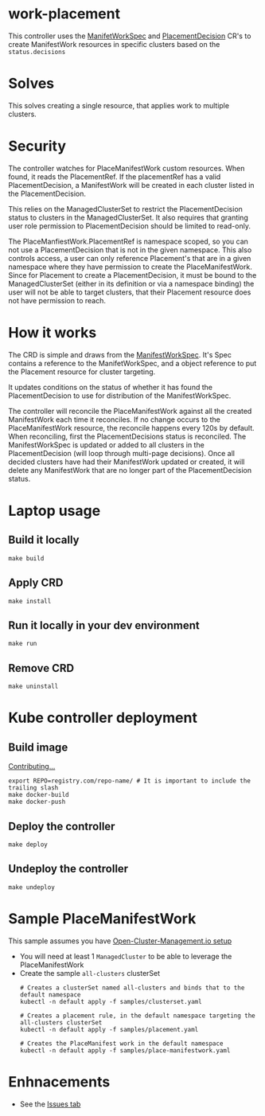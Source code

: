 # work-placement
This controller uses the [ManifetWorkSpec](https://github.com/open-cluster-management-io/work) and [PlacementDecision](https://github.com/open-cluster-management-io/placement) CR's to create ManifestWork resources in specific clusters based on the `status.decisions`

# Solves
This solves creating a single resource, that applies work to multiple clusters.

# Security
The controller watches for PlaceManifestWork custom resources.  When found, it reads the PlacementRef. If the placementRef has a valid PlacementDecision, a ManifestWork will be created in each cluster listed in the PlacementDecision.

This relies on the ManagedClusterSet to restrict the PlacementDecision status to clusters in the ManagedClusterSet.  It also requires that granting user role permission to PlacementDecision should be limited to read-only.

The PlaceManfiestWork.PlacementRef is namespace scoped, so you can not use a PlacementDecision that is not in the given namespace. This also controls access, a user can only reference Placement's that are in a given namespace where they have permission to create the PlaceManifestWork. Since for Placement to create a PlacementDecision, it must be bound to the ManagedClusterSet (either in its definition or via a namespace binding) the user will not be able to target clusters, that their Placement resource does not have permission to reach.

# How it works
The CRD is simple and draws from the [ManifestWorkSpec](https://github.com/open-cluster-management-io/api/blob/f4d9773affaf693a4a94a7e4caca134c40dde3bd/work/v1/types.go#L30). It's Spec contains a reference to the ManifetWorkSpec, and a object reference to put the Placement resource for cluster targeting.

It updates conditions on the status of whether it has found the PlacementDecision to use for distribution of the ManifestWorkSpec.

The controller will reconcile the PlaceManifestWork against all the created ManifestWork each time it reconciles. If no change occurs to the PlaceManifestWork resource, the reconcile happens every 120s by default.  When reconciling, first the PlacementDecisions status is reconciled. The ManifestWorkSpec is updated or added to all clusters in the PlacementDecision (will loop through multi-page decisions). Once all decided clusters have had their ManifestWork updated or created, it will delete any ManifestWork that are no longer part of the PlacementDecision status.

# Laptop usage
## Build it locally
```shell
make build
```

## Apply CRD
```shell
make install
```

## Run it locally in your dev environment
```shell
make run
```

## Remove CRD
```shell
make uninstall
```

# Kube controller deployment
## Build image
[Contributing...](./CONTRIBUTING.md)
```shell
export REPO=registry.com/repo-name/ # It is important to include the trailing slash
make docker-build
make docker-push
```

## Deploy the controller
```shell
make deploy
```

## Undeploy the controller
```shell
make undeploy
```

# Sample PlaceManifestWork
This sample assumes you have [Open-Cluster-Management.io setup](https://open-cluster-management.io/getting-started/)

* You will need at least 1 `ManagedCluster` to be able to leverage the PlaceManifestWork
* Create the sample `all-clusters` clusterSet
  ```shell
  # Creates a clusterSet named all-clusters and binds that to the default namespace
  kubectl -n default apply -f samples/clusterset.yaml

  # Creates a placement rule, in the default namespace targeting the all-clusters clusterSet
  kubectl -n default apply -f samples/placement.yaml

  # Creates the PlaceManifest work in the default namespace
  kubectl -n default apply -f samples/place-manifestwork.yaml
  ```



# Enhnacements
* See the [Issues tab](https://github.com/jnpacker/work-placement/issues/)

